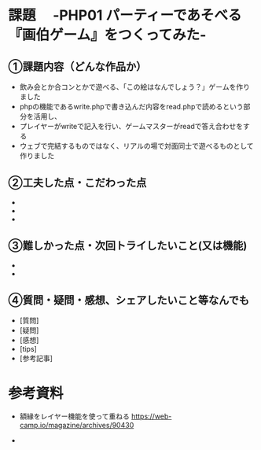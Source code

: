 # 課題　 -PHP01 パーティーであそべる『画伯ゲーム』をつくってみた-

## ①課題内容（どんな作品か）

- 飲み会とか合コンとかで遊べる、「この絵はなんでしょう？」ゲームを作りました
- phpの機能であるwrite.phpで書き込んだ内容をread.phpで読めるという部分を活用し、
- プレイヤーがwriteで記入を行い、ゲームマスターがreadで答え合わせをする
- ウェブで完結するものではなく、リアルの場で対面同士で遊べるものとして作りました

## ②工夫した点・こだわった点

- 
- 
- 

## ③難しかった点・次回トライしたいこと(又は機能)

- 
- 

## ④質問・疑問・感想、シェアしたいこと等なんでも

- [質問]
- [疑問]
- [感想]
- [tips]
- [参考記事]





# 参考資料

- 額縁をレイヤー機能を使って重ねる
https://web-camp.io/magazine/archives/90430

- 